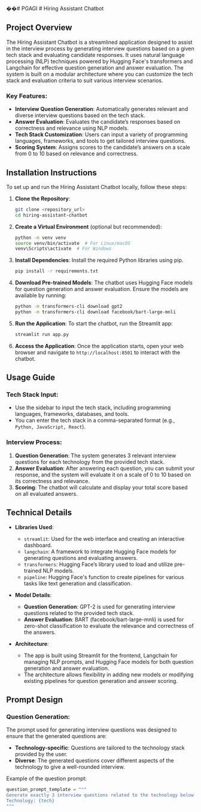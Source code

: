 ��#   P G A G I 
 
 # Hiring Assistant Chatbot

## Project Overview
The Hiring Assistant Chatbot is a streamlined application designed to assist in the interview process by generating interview questions based on a given tech stack and evaluating candidate responses. It uses natural language processing (NLP) techniques powered by Hugging Face's transformers and Langchain for effective question generation and answer evaluation. The system is built on a modular architecture where you can customize the tech stack and evaluation criteria to suit various interview scenarios.

### Key Features:
- **Interview Question Generation**: Automatically generates relevant and diverse interview questions based on the tech stack.
- **Answer Evaluation**: Evaluates the candidate’s responses based on correctness and relevance using NLP models.
- **Tech Stack Customization**: Users can input a variety of programming languages, frameworks, and tools to get tailored interview questions.
- **Scoring System**: Assigns scores to the candidate’s answers on a scale from 0 to 10 based on relevance and correctness.

## Installation Instructions

To set up and run the Hiring Assistant Chatbot locally, follow these steps:

1. **Clone the Repository**:
    ```bash
    git clone <repository_url>
    cd hiring-assistant-chatbot
    ```

2. **Create a Virtual Environment** (optional but recommended):
    ```bash
    python -m venv venv
    source venv/bin/activate  # For Linux/macOS
    venv\Scripts\activate  # For Windows
    ```

3. **Install Dependencies**:
    Install the required Python libraries using pip.
    ```bash
    pip install -r requirements.txt
    ```

4. **Download Pre-trained Models**:
    The chatbot uses Hugging Face models for question generation and answer evaluation. Ensure the models are available by running:
    ```bash
    python -m transformers-cli download gpt2
    python -m transformers-cli download facebook/bart-large-mnli
    ```

5. **Run the Application**:
    To start the chatbot, run the Streamlit app:
    ```bash
    streamlit run app.py
    ```

6. **Access the Application**:
    Once the application starts, open your web browser and navigate to `http://localhost:8501` to interact with the chatbot.

## Usage Guide

### Tech Stack Input:
- Use the sidebar to input the tech stack, including programming languages, frameworks, databases, and tools.
- You can enter the tech stack in a comma-separated format (e.g., `Python, JavaScript, React`).

### Interview Process:
1. **Question Generation**: The system generates 3 relevant interview questions for each technology from the provided tech stack.
2. **Answer Evaluation**: After answering each question, you can submit your response, and the system will evaluate it on a scale of 0 to 10 based on its correctness and relevance.
3. **Scoring**: The chatbot will calculate and display your total score based on all evaluated answers.

## Technical Details

- **Libraries Used**:
    - `streamlit`: Used for the web interface and creating an interactive dashboard.
    - `langchain`: A framework to integrate Hugging Face models for generating questions and evaluating answers.
    - `transformers`: Hugging Face’s library used to load and utilize pre-trained NLP models.
    - `pipeline`: Hugging Face's function to create pipelines for various tasks like text generation and classification.
  
- **Model Details**:
    - **Question Generation**: GPT-2 is used for generating interview questions related to the provided tech stack.
    - **Answer Evaluation**: BART (facebook/bart-large-mnli) is used for zero-shot classification to evaluate the relevance and correctness of the answers.

- **Architecture**:
    - The app is built using Streamlit for the frontend, Langchain for managing NLP prompts, and Hugging Face models for both question generation and answer evaluation.
    - The architecture allows flexibility in adding new models or modifying existing pipelines for question generation and answer scoring.

## Prompt Design

### Question Generation:
The prompt used for generating interview questions was designed to ensure that the generated questions are:
- **Technology-specific**: Questions are tailored to the technology stack provided by the user.
- **Diverse**: The generated questions cover different aspects of the technology to give a well-rounded interview.
  
Example of the question prompt:
```python
question_prompt_template = """
Generate exactly 3 interview questions related to the technology below:
Technology: {tech}
"""
